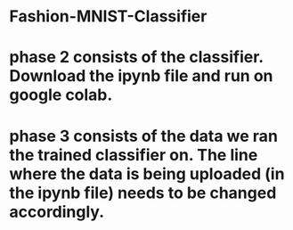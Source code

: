 # Fashion-MNIST-Classifier
# phase 2 consists of the classifier. Download the ipynb file and run on google colab.
# phase 3 consists of the data we ran the trained classifier on. The line where the data is being uploaded (in the ipynb file) needs to be changed accordingly.
